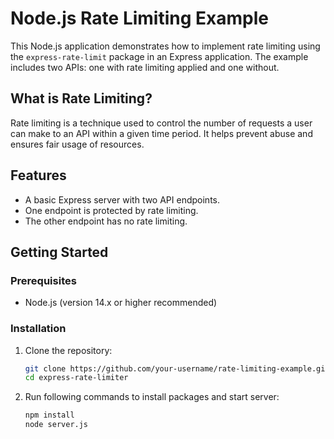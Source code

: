 # Node.js Rate Limiting Example

This Node.js application demonstrates how to implement rate limiting using the `express-rate-limit` package in an Express application. The example includes two APIs: one with rate limiting applied and one without.

## What is Rate Limiting?

Rate limiting is a technique used to control the number of requests a user can make to an API within a given time period. It helps prevent abuse and ensures fair usage of resources.

## Features

- A basic Express server with two API endpoints.
- One endpoint is protected by rate limiting.
- The other endpoint has no rate limiting.

## Getting Started

### Prerequisites

- Node.js (version 14.x or higher recommended)

### Installation

1. Clone the repository:

   ```bash
   git clone https://github.com/your-username/rate-limiting-example.git
   cd express-rate-limiter

2. Run following commands to install packages and start server:
   ```bash
   npm install
   node server.js
   ```